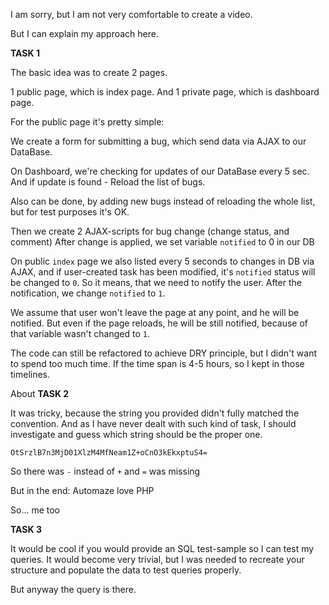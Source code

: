 I am sorry, but I am not very comfortable to create a video.

But I can explain my approach here.

__TASK 1__

The basic idea was to create 2 pages.

1 public page, which is index page. And 1 private page, which is dashboard page.

For the public page it's pretty simple:

We create a form for submitting a bug, which send data via AJAX to our DataBase.

On Dashboard, we're checking for updates of our DataBase every 5 sec. And if update is found - Reload the list of bugs.

Also can be done, by adding new bugs instead of reloading the whole list, but for test purposes it's OK.

Then we create 2 AJAX-scripts for bug change (change status, and comment)
After change is applied, we set variable `notified` to 0 in our DB

On public `index` page we also listed every 5 seconds to changes in DB via AJAX, and if user-created task has been modified, it's `notified` status will be changed to `0`.
So it means, that we need to notify the user.
After the notification, we change `notified` to `1`.

We assume that user won't leave the page at any point, and he will be notified.
But even if the page reloads, he will be still notified, because of that variable wasn't changed to `1`.

The code can still be refactored to achieve DRY principle, but I didn't want to spend too much time.
If the time span is 4-5 hours, so I kept in those timelines.

About __TASK 2__

It was tricky, because the string you provided didn't fully matched the convention.
And as I have never dealt with such kind of task, I should investigate and guess which string should be the proper one.

`OtSrzlB7n3MjD01XlzM4MfNeam1Z+oCnO3kEkxptuS4=`

So there was `-` instead of `+` and `=` was missing

But in the end: Automaze love PHP

So... me too

__TASK 3__

It would be cool if you would provide an SQL test-sample so I can test my queries.
It would become very trivial, but I was needed to recreate your structure and populate the data to test queries properly.

But anyway the query is there.

